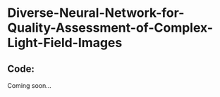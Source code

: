 # Diverse-Neural-Network-for-Quality-Assessment-of-Complex-Light-Field-Images
## Code:
Coming soon...
